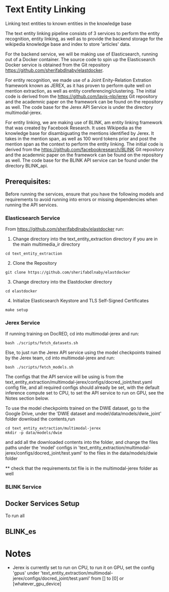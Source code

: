 # Text Entity Linking

Linking text entities to known entities in the knowledge base

The text entity linking pipeline consists of 3 services to perform the entity recognition, entity linking, as well as to provide the backend storage for 
the wikipedia knowledge base and index to store 'articles' data.

For the backend service, we will be making use of Elasticsearch, running out of a Docker container. The source code to spin up the Elasticsearch Docker
service is obtained from the Git repository https://github.com/sherifabdlnaby/elastdocker.

For entity recognition, we made use of a Joint Enity-Relation Extration framework known as JEREX, as it has proven to perform quite well on mention extraction, as well
as entity coreferencing/clustering. The initial code is derived from the https://github.com/lavis-nlp/jerex Git repository and the academnic paper on the framework
can be found on the repository as well. The code base for the Jerex API Service is under the directory multimodal-jerex. 

For entity linking, we are making use of BLINK, am entity linking framework that was created by Facebook Research. It uses Wikipedia as the knowledge base for disambiguating
the mentions identified by Jerex. It takes in the mention span, as well as 100 word tokens prior and post the mention span as the context to perform the entity linking. The
initial code is derived from the https://github.com/facebookresearch/BLINK Git repository and the academnic paper on the framework can be found on the repository as well.
The code base for the BLINK API service can be found under the directory BLINK_api.

## Prerequisites:

Before running the services, ensure that you have the following models and requirements to avoid running into errors or missing dependencies 
when running the API services. 

### Elasticsearch Service

From https://github.com/sherifabdlnaby/elastdocker run:

1. Change directory into the text_entity_extraction directory if you are in the main multimedia_ir directory
```
cd text_entity_extraction
```

2. Clone the Repository
```
git clone https://github.com/sherifabdlnaby/elastdocker
```

3. Change directory into the Elastdocker directory
```
cd elastdocker
```

4. Initialize Elasticsearch Keystore and TLS Self-Signed Certificates
```
make setup
```

### Jerex Service

If running training on DocRED, cd into multimodal-jerex and run: 
```
bash ./scripts/fetch_datasets.sh
```

Else, to just run the Jerex API service using the model checkpoints trained by the Jerex team, cd into multimodal-jerex and run:
```
bash ./scripts/fetch_models.sh
```
The configs that the API service will be using is from the text_entity_extraction/multimodal-jerex/configs/docred_joint/test.yaml config file, and
all required configs should already be set, with the default inference compute set to CPU, to set the API service to run on GPU, see the Notes section below.

To use the model checkpoints trained on the DWIE dataset, go to the Google Drive, under the 'DWIE dataset and model/data/models/dwie_joint' folder download the contents,run
```
cd text_entity_extraction/multimodal-jerex
mkdir -p data/models/dwie
```
and add all the downloaded contents into the folder, and change the files paths under the 'model' configs in 'text_entity_extraction/multimodal-jerex/configs/docred_joint/test.yaml' to
the files in the data/models/dwie folder

** check that the requirements.txt file is in the multimodal-jerex folder as well

### BLINK Service



## Docker Services Setup

To run all 

## BLINK_es

# Notes

- Jerex is currently set to run on CPU, to run it on GPU, set the config 'gpus' under 'text_entity_extraction/multimodal-jerex/configs/docred_joint/test.yaml' from [] to [0] or [whatever_gpu_device]
